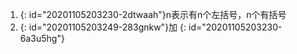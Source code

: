1. {: id="20201105203230-2dtwaah"}n表示有n个左括号，n个有括号
2. {: id="20201105203249-283gnkw"}加
{: id="20201105203230-6a3u5hg"}
